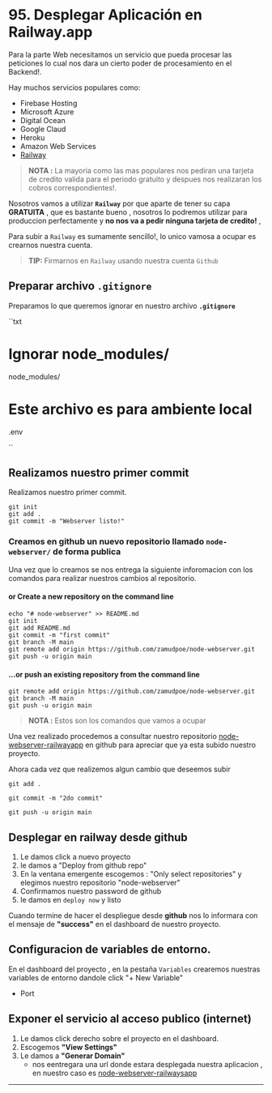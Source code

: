 #  95. Desplegar Aplicación en Railway.app

Para la parte Web necesitamos un servicio que pueda procesar las peticiones lo cual nos dara un cierto poder de procesamiento en el Backend!.

Hay muchos servicios populares como: 

* Firebase Hosting
* Microsoft Azure
* Digital Ocean
* Google Claud
* Heroku 
* Amazon Web Services
* [Railway] 

> **NOTA :** La mayoria como las mas populares nos pediran una tarjeta de credito valida para el periodo gratuito y despues nos realizaran los cobros correspondientes!. 

Nosotros vamos a utilizar **``Railway``** por que aparte de tener su capa **GRATUITA** , que es bastante bueno , nosotros lo podremos utilizar para produccion perfectamente y **no nos va a pedir ninguna tarjeta de credito!** , 

Para subir a ``Railway`` es sumamente sencillo!, lo unico vamosa a ocupar es crearnos nuestra cuenta.  
  > **TIP:** Firmarnos en ``Railway`` usando nuestra cuenta ``Github``



## Preparar archivo **``.gitignore``** 

Preparamos lo que queremos ignorar en nuestro archivo **``.gitignore``** 

``txt
# Ignorar node_modules/
node_modules/

# Este archivo es para ambiente local 
.env 

``

## Realizamos nuestro primer commit

Realizamos nuestro primer commit. 

  ```
  git init 
  git add . 
  git commit -m "Webserver listo!"

  ```

### Creamos en github un nuevo repositorio llamado ``node-webserver/`` de forma publica 

Una vez que lo creamos se nos entrega la siguiente inforomacion con los comandos para realizar nuestros cambios al repositorio.

#### or Create a new repository on the command line

```
echo "# node-webserver" >> README.md
git init
git add README.md
git commit -m "first commit"
git branch -M main
git remote add origin https://github.com/zamudpoe/node-webserver.git
git push -u origin main
```
#### …or push an existing repository from the command line

```
git remote add origin https://github.com/zamudpoe/node-webserver.git
git branch -M main
git push -u origin main
```
> **NOTA :** Estos son los comandos que vamos a ocupar 

Una vez realizado procedemos a consultar nuestro repositorio [node-webserver-railwayapp] en github para apreciar que ya esta subido nuestro proyecto.

Ahora cada vez que realizemos algun cambio que deseemos subir 

```
git add . 

git commit -m "2do commit"

git push -u origin main
```

## Desplegar en railway desde github

1. Le damos click a nuevo proyecto 
1. le damos a "Deploy from github repo" 
1. En la ventana emergente escogemos : "Only select repositories" y elegimos nuestro repositorio "node-webserver" 
1. Confirmamos nuestro password de github
1. le damos en ``deploy now`` y listo 

Cuando termine de hacer el despliegue desde **github** nos lo informara con el mensaje de **"success"** en el dashboard de nuestro proyecto. 


## Configuracion de variables de entorno.

En el dashboard del proyecto , en la pestaña ``Variables`` crearemos nuestras variables de entorno dandole click "+ New Variable" 

* Port 

## Exponer el servicio al acceso publico (internet)

1. Le damos click derecho sobre el proyecto en el dashboard.
1. Escogemos **"View Settings"**
1. Le damos a **"Generar Domain"** 
   * nos eentregara una url donde estara desplegada nuestra aplicacion , en nuestro caso es [node-webserver-railwaysapp] 





--- 

[Railway]:(https://railway.app/)
[node-webserver-railwayapp]:(https://github.com/zamudpoe/node-webserver)
[node-webserver-railwaysapp]:(https://node-webserver-production.up.railway.app/)
